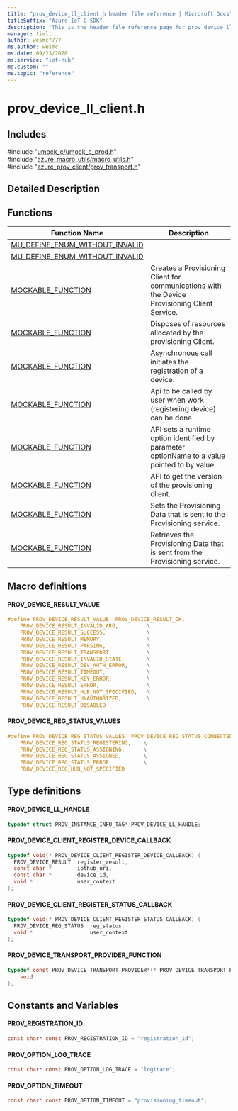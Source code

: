 ```yaml
---                             
title: "prov_device_ll_client.h header file reference | Microsoft Docs" 
titleSuffix: "Azure IoT C SDK"            
description: "This is the header file reference page for prov_device_ll_client.h in the Azure IoT C SDK. This SDK is used with Azure IoT Hub and Azure IoT Hub Device Provisioning Service"            
manager: timlt                 
author: wesmc7777              
ms.author: wesmc               
ms.date: 09/23/2020                    
ms.service: "iot-hub"             
ms.custom: ""                
ms.topic: "reference"        
---                            
```


# prov_device_ll_client.h 

## Includes

\#include "[umock_c/umock_c_prod.h](umock-c-prod-h.md)"  
\#include "[azure_macro_utils/macro_utils.h](macro-utils-h.md)"  
\#include "[azure_prov_client/prov_transport.h](prov-transport-h.md)"  

## Detailed Description

## Functions

Function Name                  | Description                                
--------------------------------|---------------------------------------------
[MU_DEFINE_ENUM_WITHOUT_INVALID](./prov-device-ll-client-h/mu-define-enum-without-invalid.md)            | 
[MU_DEFINE_ENUM_WITHOUT_INVALID](./prov-device-ll-client-h/mu-define-enum-without-invalid.md)            | 
[MOCKABLE_FUNCTION](./prov-device-ll-client-h/mockable-function.md)            | Creates a Provisioning Client for communications with the Device Provisioning Client Service.
[MOCKABLE_FUNCTION](./prov-device-ll-client-h/mockable-function.md)            | Disposes of resources allocated by the provisioning Client.
[MOCKABLE_FUNCTION](./prov-device-ll-client-h/mockable-function.md)            | Asynchronous call initiates the registration of a device.
[MOCKABLE_FUNCTION](./prov-device-ll-client-h/mockable-function.md)            | Api to be called by user when work (registering device) can be done.
[MOCKABLE_FUNCTION](./prov-device-ll-client-h/mockable-function.md)            | API sets a runtime option identified by parameter optionName to a value pointed to by value.
[MOCKABLE_FUNCTION](./prov-device-ll-client-h/mockable-function.md)            | API to get the version of the provisioning client.
[MOCKABLE_FUNCTION](./prov-device-ll-client-h/mockable-function.md)            | Sets the Provisioning Data that is sent to the Provisioning service.
[MOCKABLE_FUNCTION](./prov-device-ll-client-h/mockable-function.md)            | Retrieves the Provisioning Data that is sent from the Provisioning service.

## Macro definitions

#### PROV_DEVICE_RESULT_VALUE

```C
#define PROV_DEVICE_RESULT_VALUE  PROV_DEVICE_RESULT_OK,                  \
    PROV_DEVICE_RESULT_INVALID_ARG,         \
    PROV_DEVICE_RESULT_SUCCESS,             \
    PROV_DEVICE_RESULT_MEMORY,              \
    PROV_DEVICE_RESULT_PARSING,             \
    PROV_DEVICE_RESULT_TRANSPORT,           \
    PROV_DEVICE_RESULT_INVALID_STATE,       \
    PROV_DEVICE_RESULT_DEV_AUTH_ERROR,      \
    PROV_DEVICE_RESULT_TIMEOUT,             \
    PROV_DEVICE_RESULT_KEY_ERROR,           \
    PROV_DEVICE_RESULT_ERROR,               \
    PROV_DEVICE_RESULT_HUB_NOT_SPECIFIED,   \
    PROV_DEVICE_RESULT_UNAUTHORIZED,        \
    PROV_DEVICE_RESULT_DISABLED 
```

#### PROV_DEVICE_REG_STATUS_VALUES

```C
#define PROV_DEVICE_REG_STATUS_VALUES  PROV_DEVICE_REG_STATUS_CONNECTED,      \
    PROV_DEVICE_REG_STATUS_REGISTERING,    \
    PROV_DEVICE_REG_STATUS_ASSIGNING,      \
    PROV_DEVICE_REG_STATUS_ASSIGNED,       \
    PROV_DEVICE_REG_STATUS_ERROR,          \
    PROV_DEVICE_REG_HUB_NOT_SPECIFIED 
```

## Type definitions

#### PROV_DEVICE_LL_HANDLE

```C
typedef struct PROV_INSTANCE_INFO_TAG* PROV_DEVICE_LL_HANDLE;
```

#### PROV_DEVICE_CLIENT_REGISTER_DEVICE_CALLBACK

```C
typedef void(* PROV_DEVICE_CLIENT_REGISTER_DEVICE_CALLBACK) (
  PROV_DEVICE_RESULT  register_result,
  const char *        iothub_uri,
  const char *        device_id,
  void *              user_context
);
```

#### PROV_DEVICE_CLIENT_REGISTER_STATUS_CALLBACK

```C
typedef void(* PROV_DEVICE_CLIENT_REGISTER_STATUS_CALLBACK) (
  PROV_DEVICE_REG_STATUS  reg_status,
  void *                  user_context
);
```

#### PROV_DEVICE_TRANSPORT_PROVIDER_FUNCTION

```C
typedef const PROV_DEVICE_TRANSPORT_PROVIDER*(* PROV_DEVICE_TRANSPORT_PROVIDER_FUNCTION) (
    void
);
```

## Constants and Variables

#### PROV_REGISTRATION_ID
```C
const char* const PROV_REGISTRATION_ID = "registration_id";
```

#### PROV_OPTION_LOG_TRACE
```C
const char* const PROV_OPTION_LOG_TRACE = "logtrace";
```

#### PROV_OPTION_TIMEOUT
```C
const char* const PROV_OPTION_TIMEOUT = "provisioning_timeout";
```

